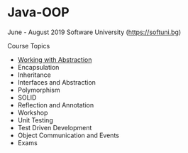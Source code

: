 # Java-OOP

June - August 2019 Software University (https://softuni.bg)

Course Topics<br/>
* [Working with Abstraction](https://github.com/Deianov/Java-OOP/tree/master/src/A_WorkingWithAbstraction)<br/>
* Encapsulation<br/>
* Inheritance<br/>
* Interfaces and Abstraction<br/>
* Polymorphism<br/>
* SOLID<br/>
* Reflection and Annotation<br/>
* Workshop<br/>
* Unit Testing<br/>
* Test Driven Development<br/>
* Object Communication and Events<br/>
* Exams
